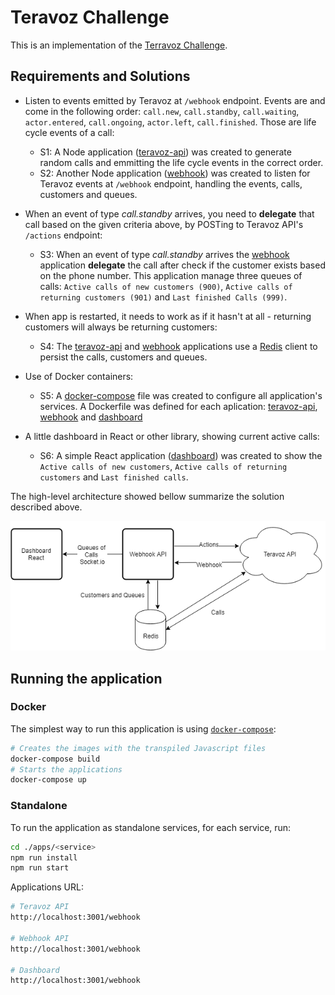 # Teravoz Challenge

This is an implementation of the [Terravoz Challenge](https://github.com/teravoz/challenge/blob/master/README.md).

## Requirements and Solutions

- Listen to events emitted by Teravoz at `/webhook` endpoint. Events are and come in the following order: `call.new`, `call.standby`, `call.waiting`, `actor.entered`, `call.ongoing`, `actor.left`, `call.finished`. Those are life cycle events of a call:

  - S1: A Node application ([teravoz-api](https://github.com/teravoz/challenge/blob/master/README.md)) was created to generate random calls and emmitting the life cycle events in the correct order.
  - S2: Another Node application ([webhook](https://github.com/teravoz/challenge/blob/master/README.md)) was created to listen for Teravoz events at `/webhook` endpoint, handling the events, calls, customers and queues.

- When an event of type _call.standby_ arrives, you need to **delegate** that call based on the given criteria above, by POSTing to Teravoz API's `/actions` endpoint:

  - S3: When an event of type _call.standby_ arrives the [webhook](https://github.com/teravoz/challenge/blob/master/README.md) application **delegate** the call after check if the customer exists based on the phone number. This application manage three queues of calls: `Active calls of new customers (900)`, `Active calls of returning customers (901)` and `Last finished Calls (999)`.

- When app is restarted, it needs to work as if it hasn't at all - returning customers will always be returning customers:

  - S4: The [teravoz-api](https://github.com/teravoz/challenge/blob/master/README.md) and [webhook](https://github.com/teravoz/challenge/blob/master/README.md) applications use a [Redis](https://github.com/teravoz/challenge/blob/master/README.md) client to persist the calls, customers and queues.

- Use of Docker containers:

  - S5: A [docker-compose](https://github.com/teravoz/challenge/blob/master/README.md) file was created to configure all application's services. A Dockerfile was defined for each aplication: [teravoz-api](https://github.com/teravoz/challenge/blob/master/README.md), [webhook](https://github.com/teravoz/challenge/blob/master/README.md) and [dashboard](https://github.com/teravoz/challenge/blob/master/README.md)

- A little dashboard in React or other library, showing current active calls:

  - S6: A simple React application ([dashboard](https://github.com/teravoz/challenge/blob/master/README.md)) was created to show the `Active calls of new customers`, `Active calls of returning customers` and `Last finished calls`.

The high-level architecture showed bellow summarize the solution described above.

![alt Architecture](teravoz-challenge-architecture.png)

## Running the application

### Docker

The simplest way to run this application is using [`docker-compose`](https://docs.docker.com/compose/):

```bash
# Creates the images with the transpiled Javascript files
docker-compose build
# Starts the applications
docker-compose up
```

### Standalone

To run the application as standalone services, for each service, run:

```bash
cd ./apps/<service>
npm run install
npm run start
```

Applications URL:

```bash
# Teravoz API
http://localhost:3001/webhook

# Webhook API
http://localhost:3001/webhook

# Dashboard
http://localhost:3001/webhook
```
